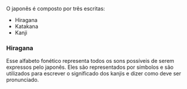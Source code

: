 O japonês é composto por três escritas:
- Hiragana
- Katakana
- Kanji
### Hiragana 
Esse alfabeto fonético representa todos os sons possíveis de serem expressos pelo japonês. Eles são representados por símbolos e são utilizados para escrever o significado dos kanjis e dizer como deve ser pronunciado.